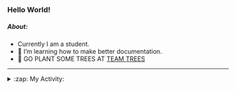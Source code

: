 ### Hello World!

##### About:
- Currently I am a student.
- 🌱 I’m learning how to make better documentation.
- 🌱 GO PLANT SOME TREES AT [TEAM TREES](https://teamtrees.org/)

---
<details>
  <summary>:zap: My Activity:</summary>
  
<!--START_SECTION:waka-->
![Code Time](http://img.shields.io/badge/Code%20Time-1%2C077%20hrs%2042%20mins-blue)

**I'm a Night 🦉** 

```text
🌞 Morning                1588 commits        ██░░░░░░░░░░░░░░░░░░░░░░░   09.98 % 
🌆 Daytime                5114 commits        ████████░░░░░░░░░░░░░░░░░   32.13 % 
🌃 Evening                4702 commits        ███████░░░░░░░░░░░░░░░░░░   29.54 % 
🌙 Night                  4513 commits        ███████░░░░░░░░░░░░░░░░░░   28.35 % 
```
📅 **I'm Most Productive on Wednesday** 

```text
Monday                   2336 commits        ████░░░░░░░░░░░░░░░░░░░░░   14.68 % 
Tuesday                  1965 commits        ███░░░░░░░░░░░░░░░░░░░░░░   12.35 % 
Wednesday                3656 commits        ██████░░░░░░░░░░░░░░░░░░░   22.97 % 
Thursday                 2224 commits        ███░░░░░░░░░░░░░░░░░░░░░░   13.97 % 
Friday                   1576 commits        ██░░░░░░░░░░░░░░░░░░░░░░░   09.90 % 
Saturday                 1452 commits        ██░░░░░░░░░░░░░░░░░░░░░░░   09.12 % 
Sunday                   2708 commits        ████░░░░░░░░░░░░░░░░░░░░░   17.01 % 
```


📊 **This Week I Spent My Time On** 

```text
🔥 Editors: 
VS Code                  8 hrs 54 mins       █████████████████████████   100.00 % 

🐱‍💻 Projects: 
CSF22                    5 hrs 20 mins       ███████████████░░░░░░░░░░   60.05 % 
praise                   3 hrs 33 mins       ██████████░░░░░░░░░░░░░░░   39.95 % 
```


 Last Updated on 27/03/2023 03:07:42 UTC
<!--END_SECTION:waka-->
</details>
